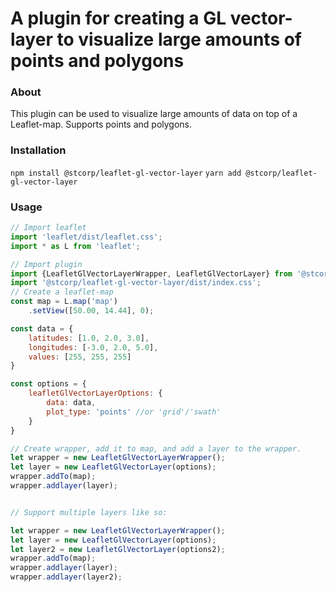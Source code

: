 # A plugin for creating a GL vector-layer to visualize large amounts of points and polygons

### About

This plugin can be used to visualize large amounts of data on top of a Leaflet-map.
Supports points and polygons.

### Installation

`npm install @stcorp/leaflet-gl-vector-layer`
`yarn add @stcorp/leaflet-gl-vector-layer`

### Usage

```js
// Import leaflet
import 'leaflet/dist/leaflet.css';
import * as L from 'leaflet';

// Import plugin
import {LeafletGlVectorLayerWrapper, LeafletGlVectorLayer} from '@stcorp/leaflet-gl-vector-layer';
import '@stcorp/leaflet-gl-vector-layer/dist/index.css';
// Create a leaflet-map
const map = L.map('map')
    .setView([50.00, 14.44], 0);

const data = {
    latitudes: [1.0, 2.0, 3.0],
    longitudes: [-3.0, 2.0, 5.0],
    values: [255, 255, 255]
}

const options = {
    leafletGlVectorLayerOptions: {
        data: data,
        plot_type: 'points' //or 'grid'/'swath'
    }
}

// Create wrapper, add it to map, and add a layer to the wrapper.
let wrapper = new LeafletGlVectorLayerWrapper();
let layer = new LeafletGlVectorLayer(options);
wrapper.addTo(map);
wrapper.addlayer(layer);


// Support multiple layers like so:

let wrapper = new LeafletGlVectorLayerWrapper();
let layer = new LeafletGlVectorLayer(options);
let layer2 = new LeafletGlVectorLayer(options2);
wrapper.addTo(map);
wrapper.addlayer(layer);
wrapper.addlayer(layer2);
```